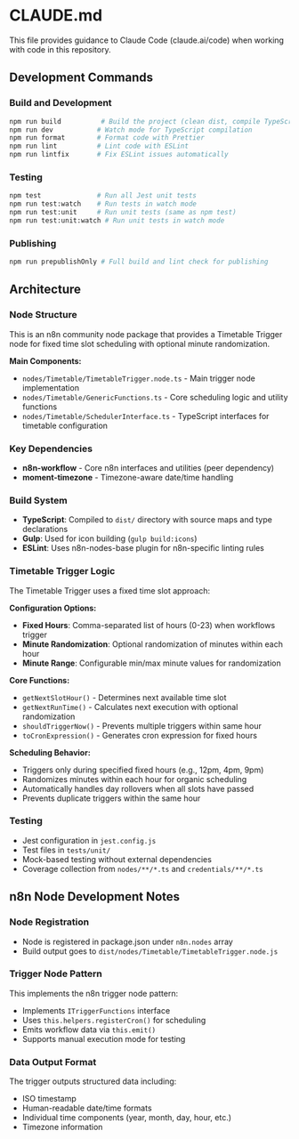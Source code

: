 # CLAUDE.md

This file provides guidance to Claude Code (claude.ai/code) when working with code in this repository.

## Development Commands

### Build and Development
```bash
npm run build          # Build the project (clean dist, compile TypeScript, build icons)
npm run dev           # Watch mode for TypeScript compilation
npm run format        # Format code with Prettier
npm run lint          # Lint code with ESLint
npm run lintfix       # Fix ESLint issues automatically
```

### Testing
```bash
npm test              # Run all Jest unit tests
npm run test:watch    # Run tests in watch mode
npm run test:unit     # Run unit tests (same as npm test)
npm run test:unit:watch # Run unit tests in watch mode
```

### Publishing
```bash
npm run prepublishOnly # Full build and lint check for publishing
```

## Architecture

### Node Structure
This is an n8n community node package that provides a Timetable Trigger node for fixed time slot scheduling with optional minute randomization.

**Main Components:**
- `nodes/Timetable/TimetableTrigger.node.ts` - Main trigger node implementation
- `nodes/Timetable/GenericFunctions.ts` - Core scheduling logic and utility functions
- `nodes/Timetable/SchedulerInterface.ts` - TypeScript interfaces for timetable configuration

### Key Dependencies
- **n8n-workflow** - Core n8n interfaces and utilities (peer dependency)
- **moment-timezone** - Timezone-aware date/time handling

### Build System
- **TypeScript**: Compiled to `dist/` directory with source maps and type declarations
- **Gulp**: Used for icon building (`gulp build:icons`)
- **ESLint**: Uses n8n-nodes-base plugin for n8n-specific linting rules

### Timetable Trigger Logic
The Timetable Trigger uses a fixed time slot approach:

**Configuration Options:**
- **Fixed Hours**: Comma-separated list of hours (0-23) when workflows trigger
- **Minute Randomization**: Optional randomization of minutes within each hour
- **Minute Range**: Configurable min/max minute values for randomization

**Core Functions:**
- `getNextSlotHour()` - Determines next available time slot
- `getNextRunTime()` - Calculates next execution with optional randomization  
- `shouldTriggerNow()` - Prevents multiple triggers within same hour
- `toCronExpression()` - Generates cron expression for fixed hours

**Scheduling Behavior:**
- Triggers only during specified fixed hours (e.g., 12pm, 4pm, 9pm)
- Randomizes minutes within each hour for organic scheduling
- Automatically handles day rollovers when all slots have passed
- Prevents duplicate triggers within the same hour

### Testing
- Jest configuration in `jest.config.js`
- Test files in `tests/unit/`
- Mock-based testing without external dependencies
- Coverage collection from `nodes/**/*.ts` and `credentials/**/*.ts`

## n8n Node Development Notes

### Node Registration
- Node is registered in package.json under `n8n.nodes` array
- Build output goes to `dist/nodes/Timetable/TimetableTrigger.node.js`

### Trigger Node Pattern
This implements the n8n trigger node pattern:
- Implements `ITriggerFunctions` interface
- Uses `this.helpers.registerCron()` for scheduling
- Emits workflow data via `this.emit()`
- Supports manual execution mode for testing

### Data Output Format
The trigger outputs structured data including:
- ISO timestamp
- Human-readable date/time formats
- Individual time components (year, month, day, hour, etc.)
- Timezone information